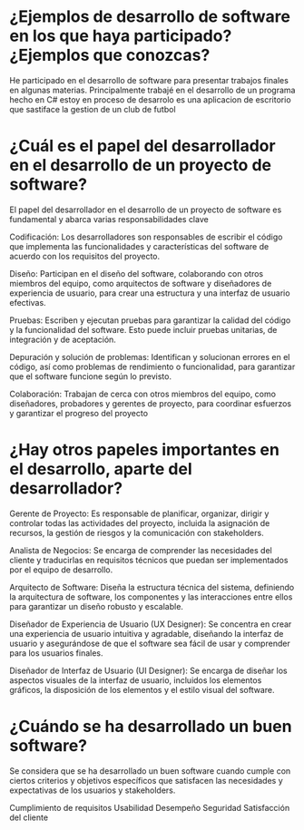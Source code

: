 # ¿Ejemplos de desarrollo de software en los que haya participado? ¿Ejemplos que conozcas? 

He participado en el desarrollo de software para presentar trabajos finales en algunas materias. Principalmente trabajé en el desarrollo de un programa hecho en C# estoy en proceso de desarrolo es una aplicacion de escritorio que sastiface la gestion de un club de futbol 

# ¿Cuál es el papel del desarrollador en el desarrollo de un proyecto de software? 
El papel del desarrollador en el desarrollo de un proyecto de software es fundamental y abarca varias responsabilidades clave

Codificación: Los desarrolladores son responsables de escribir el código que implementa las funcionalidades y características del software de acuerdo con los requisitos del proyecto.

Diseño: Participan en el diseño del software, colaborando con otros miembros del equipo, como arquitectos de software y diseñadores de experiencia de usuario, para crear una estructura y una interfaz de usuario efectivas.

Pruebas: Escriben y ejecutan pruebas para garantizar la calidad del código y la funcionalidad del software. Esto puede incluir pruebas unitarias, de integración y de aceptación.

Depuración y solución de problemas: Identifican y solucionan errores en el código, así como problemas de rendimiento o funcionalidad, para garantizar que el software funcione según lo previsto.

Colaboración: Trabajan de cerca con otros miembros del equipo, como diseñadores, probadores y gerentes de proyecto, para coordinar esfuerzos y garantizar el progreso del proyecto

# ¿Hay otros papeles importantes en el desarrollo, aparte del desarrollador? 

Gerente de Proyecto: Es responsable de planificar, organizar, dirigir y controlar todas las actividades del proyecto, incluida la asignación de recursos, la gestión de riesgos y la comunicación con stakeholders.

Analista de Negocios: Se encarga de comprender las necesidades del cliente y traducirlas en requisitos técnicos que puedan ser implementados por el equipo de desarrollo.

Arquitecto de Software: Diseña la estructura técnica del sistema, definiendo la arquitectura de software, los componentes y las interacciones entre ellos para garantizar un diseño robusto y escalable.

Diseñador de Experiencia de Usuario (UX Designer): Se concentra en crear una experiencia de usuario intuitiva y agradable, diseñando la interfaz de usuario y asegurándose de que el software sea fácil de usar y comprender para los usuarios finales.

Diseñador de Interfaz de Usuario (UI Designer): Se encarga de diseñar los aspectos visuales de la interfaz de usuario, incluidos los elementos gráficos, la disposición de los elementos y el estilo visual del software.
 
 # ¿Cuándo se ha desarrollado un buen software? 
 
Se considera que se ha desarrollado un buen software cuando cumple con ciertos criterios y objetivos específicos que satisfacen las necesidades y expectativas de los usuarios y stakeholders.

Cumplimiento de requisitos
Usabilidad
Desempeño
Seguridad
Satisfacción del cliente
